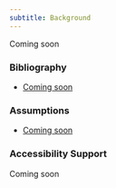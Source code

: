 ```yaml
---
subtitle: Background
---
```


Coming soon

### Bibliography

- [Coming soon](https://)

### Assumptions

- [Coming soon](https://)

### Accessibility Support

Coming soon
